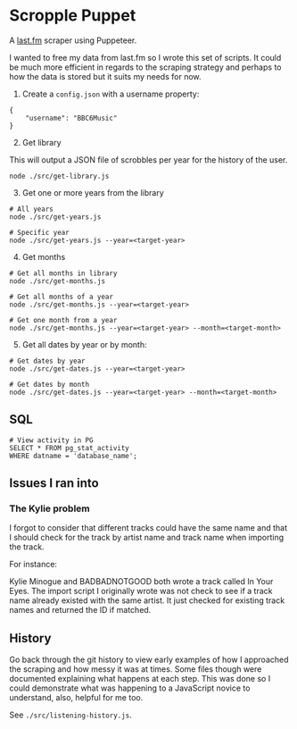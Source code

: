 # Scropple Puppet

A [last.fm](https://last.fm) scraper using Puppeteer.

I wanted to free my data from last.fm so I wrote this set of scripts. It could be much more efficient in regards to the scraping strategy and perhaps to how the data is stored but it suits my needs for now.

1. Create a `config.json` with a username property:

```
{
    "username": "BBC6Music"
}
```

2. Get library

This will output a JSON file of scrobbles per year for the history of the user.

```
node ./src/get-library.js
```

3. Get one or more years from the library

```
# All years
node ./src/get-years.js

# Specific year
node ./src/get-years.js --year=<target-year>
```

4. Get months

```
# Get all months in library
node ./src/get-months.js

# Get all months of a year
node ./src/get-months.js --year=<target-year>

# Get one month from a year
node ./src/get-months.js --year=<target-year> --month=<target-month>
```

5. Get all dates by year or by month:

```
# Get dates by year
node ./src/get-dates.js --year=<target-year>

# Get dates by month
node ./src/get-dates.js --year=<target-year> --month=<target-month>
```

## SQL

```
# View activity in PG
SELECT * FROM pg_stat_activity
WHERE datname = 'database_name';
```

## Issues I ran into

### The Kylie problem

I forgot to consider that different tracks could have the same name and that I should check for the track by artist name and track name when importing the track.

For instance:

Kylie Minogue and BADBADNOTGOOD both wrote a track called In Your Eyes. The import script I originally wrote was not check to see if a track name already existed with the same artist. It just checked for existing track names and returned the ID if matched.

## History
Go back through the git history to view early examples of how I approached the scraping and how messy it was at times. Some files though were documented explaining what happens at each step. This was done so I could demonstrate what was happening to a JavaScript novice to understand, also, helpful for me too.

See `./src/listening-history.js`.
